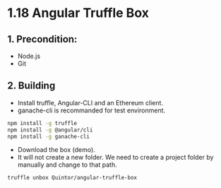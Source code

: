 # 1.18 Angular Truffle Box

## 1. Precondition:

* Node.js
* Git

## 2. Building

* Install truffle, Angular-CLI and an Ethereum client.
* ganache-cli is recommanded for test environment.

```bash
npm install -g truffle
npm install -g @angular/cli
npm install -g ganache-cli
```

* Download the box \(demo\).
* It will not create a new folder. We need to create a project folder by manually and change to that path.

```text
truffle unbox Quintor/angular-truffle-box
```



